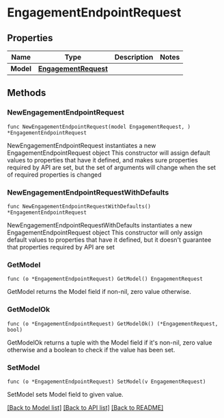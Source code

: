 # EngagementEndpointRequest

## Properties

Name | Type | Description | Notes
------------ | ------------- | ------------- | -------------
**Model** | [**EngagementRequest**](EngagementRequest.md) |  | 

## Methods

### NewEngagementEndpointRequest

`func NewEngagementEndpointRequest(model EngagementRequest, ) *EngagementEndpointRequest`

NewEngagementEndpointRequest instantiates a new EngagementEndpointRequest object
This constructor will assign default values to properties that have it defined,
and makes sure properties required by API are set, but the set of arguments
will change when the set of required properties is changed

### NewEngagementEndpointRequestWithDefaults

`func NewEngagementEndpointRequestWithDefaults() *EngagementEndpointRequest`

NewEngagementEndpointRequestWithDefaults instantiates a new EngagementEndpointRequest object
This constructor will only assign default values to properties that have it defined,
but it doesn't guarantee that properties required by API are set

### GetModel

`func (o *EngagementEndpointRequest) GetModel() EngagementRequest`

GetModel returns the Model field if non-nil, zero value otherwise.

### GetModelOk

`func (o *EngagementEndpointRequest) GetModelOk() (*EngagementRequest, bool)`

GetModelOk returns a tuple with the Model field if it's non-nil, zero value otherwise
and a boolean to check if the value has been set.

### SetModel

`func (o *EngagementEndpointRequest) SetModel(v EngagementRequest)`

SetModel sets Model field to given value.



[[Back to Model list]](../README.md#documentation-for-models) [[Back to API list]](../README.md#documentation-for-api-endpoints) [[Back to README]](../README.md)



